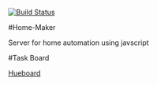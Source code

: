 [![Build Status](https://travis-ci.org/Anzumana/home-maker.svg?branch=master)](https://travis-ci.org/Anzumana/home-maker)

#Home-Maker

Server for home automation using javscript

#Task Board 

[Hueboard](https://huboard.com/Anzumana/home-maker/)
